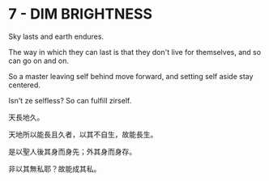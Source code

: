# 7 - DIM BRIGHTNESS

Sky lasts and earth endures. 

The way in which they can last is that they don't live for themselves, and so can go on and on.

So a master leaving self behind move forward, and setting self aside stay centered.  

Isn't ze selfless? So can fulfill zirself.

天長地久。

天地所以能長且久者，以其不自生，故能長生。

是以聖人後其身而身先；外其身而身存。

非以其無私耶？故能成其私。

